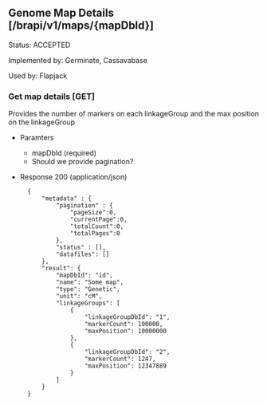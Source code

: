 ## Genome Map Details [/brapi/v1/maps/{mapDbId}]

Status: ACCEPTED

Implemented by: Germinate, Cassavabase

Used by: Flapjack

### Get map details [GET]

Provides the number of markers on each linkageGroup and the max position on the linkageGroup

+ Paramters
    + mapDbId (required)
    + Should we provide pagination?
    
+ Response 200 (application/json)
            
        {
            "metadata" : {
                "pagination" : { 
                    "pageSize":0, 
                    "currentPage":0, 
                    "totalCount":0, 
                    "totalPages":0
                },
                "status" : [],
                "datafiles": []
            },
            "result": {
                "mapDbId": "id",
                "name": "Some map",
                "type": "Genetic",
                "unit": "cM",
                "linkageGroups": [    
                    {
                        "linkageGroupDbId": "1",
                        "markerCount": 100000,
                        "maxPosition": 10000000
                    },
                    {
                        "linkageGroupDbId": "2",
                        "markerCount": 1247,
                        "maxPosition": 12347889
                    }
                ]
            }
        }

